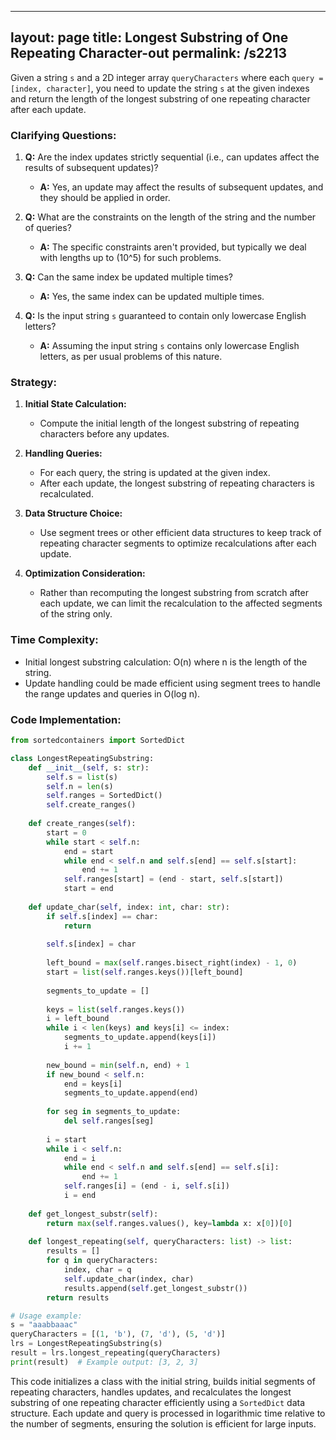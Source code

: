 
---
layout: page
title:  Longest Substring of One Repeating Character-out
permalink: /s2213
---

Given a string `s` and a 2D integer array `queryCharacters` where each `query = [index, character]`, you need to update the string `s` at the given indexes and return the length of the longest substring of one repeating character after each update.

### Clarifying Questions:

1. **Q:** Are the index updates strictly sequential (i.e., can updates affect the results of subsequent updates)?
   - **A:** Yes, an update may affect the results of subsequent updates, and they should be applied in order.

2. **Q:** What are the constraints on the length of the string and the number of queries?
   - **A:** The specific constraints aren't provided, but typically we deal with lengths up to \(10^5\) for such problems.

3. **Q:** Can the same index be updated multiple times?
   - **A:** Yes, the same index can be updated multiple times.

4. **Q:** Is the input string `s` guaranteed to contain only lowercase English letters?
   - **A:** Assuming the input string `s` contains only lowercase English letters, as per usual problems of this nature.

### Strategy:

1. **Initial State Calculation:**
   - Compute the initial length of the longest substring of repeating characters before any updates.

2. **Handling Queries:**
   - For each query, the string is updated at the given index.
   - After each update, the longest substring of repeating characters is recalculated.

3. **Data Structure Choice:**
   - Use segment trees or other efficient data structures to keep track of repeating character segments to optimize recalculations after each update.

4. **Optimization Consideration:**
   - Rather than recomputing the longest substring from scratch after each update, we can limit the recalculation to the affected segments of the string only.

### Time Complexity:

- Initial longest substring calculation: O(n) where n is the length of the string.
- Update handling could be made efficient using segment trees to handle the range updates and queries in O(log n).

### Code Implementation:
```python
from sortedcontainers import SortedDict

class LongestRepeatingSubstring:
    def __init__(self, s: str):
        self.s = list(s)
        self.n = len(s)
        self.ranges = SortedDict()
        self.create_ranges()
    
    def create_ranges(self):
        start = 0
        while start < self.n:
            end = start
            while end < self.n and self.s[end] == self.s[start]:
                end += 1
            self.ranges[start] = (end - start, self.s[start])
            start = end
    
    def update_char(self, index: int, char: str):
        if self.s[index] == char:
            return
        
        self.s[index] = char
        
        left_bound = max(self.ranges.bisect_right(index) - 1, 0)
        start = list(self.ranges.keys())[left_bound]
        
        segments_to_update = []
        
        keys = list(self.ranges.keys())
        i = left_bound
        while i < len(keys) and keys[i] <= index:
            segments_to_update.append(keys[i])
            i += 1
        
        new_bound = min(self.n, end) + 1
        if new_bound < self.n:
            end = keys[i]
            segments_to_update.append(end)
        
        for seg in segments_to_update:
            del self.ranges[seg]
        
        i = start
        while i < self.n:
            end = i
            while end < self.n and self.s[end] == self.s[i]:
                end += 1
            self.ranges[i] = (end - i, self.s[i])
            i = end
    
    def get_longest_substr(self):
        return max(self.ranges.values(), key=lambda x: x[0])[0]
    
    def longest_repeating(self, queryCharacters: list) -> list:
        results = []
        for q in queryCharacters:
            index, char = q
            self.update_char(index, char)
            results.append(self.get_longest_substr())
        return results

# Usage example:
s = "aaabbaaac"
queryCharacters = [(1, 'b'), (7, 'd'), (5, 'd')]
lrs = LongestRepeatingSubstring(s)
result = lrs.longest_repeating(queryCharacters)
print(result)  # Example output: [3, 2, 3]
```

This code initializes a class with the initial string, builds initial segments of repeating characters, handles updates, and recalculates the longest substring of one repeating character efficiently using a `SortedDict` data structure. Each update and query is processed in logarithmic time relative to the number of segments, ensuring the solution is efficient for large inputs.